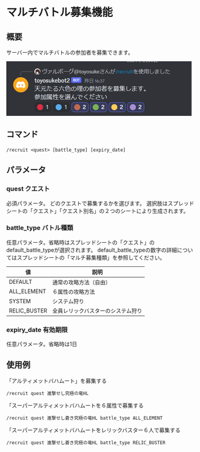 # マルチバトル募集機能

## 概要

サーバー内でマルチバトルの参加者を募集できます。

![Alt text](/doc/img/recruit_command.png)

## コマンド

`/recruit <quest> [battle_type] [expiry_date]`

## パラメータ

### quest クエスト

必須パラメータ。
どのクエストで募集するかを選びます。
選択肢はスプレッドシートの「クエスト」「クエスト別名」の２つのシートにより生成されます。

### battle_type バトル種類

任意パラメータ。省略時はスプレッドシートの「クエスト」のdefault_battle_typeが選択されます。
default_battle_typeの数字の詳細についてはスプレッドシートの「マルチ募集種類」を参照してください。

| 値 | 説明 |
|----|-----|
| DEFAULT | 通常の攻略方法（自由） |
| ALL_ELEMENT | ６属性の攻略方法|
| SYSTEM | システム狩り |
| RELIC_BUSTER | 全員レリックバスターのシステム狩り |

### expiry_date 有効期限

任意パラメータ。省略時は1日

## 使用例

「アルティメットバハムート」を募集する

`/recruit quest 進撃せし究極の竜HL`

「スーパーアルティメットバハムートを６属性で募集する

`/recruit quest 進撃せし蒼き究極の竜HL battle_type ALL_ELEMENT`

「スーパーアルティメットバハムートをレリックバスター６人で募集する

`/recruit quest 進撃せし蒼き究極の竜HL battle_type RELIC_BUSTER`
